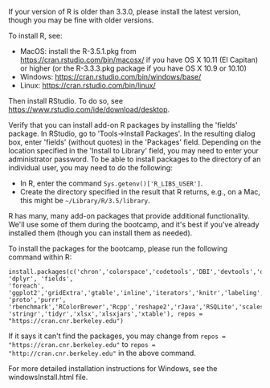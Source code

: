 If your version of R is older than 3.3.0, please install the latest version, though you may be fine with older versions.

To install R, see:

  * MacOS: install the R-3.5.1.pkg from https://cran.rstudio.com/bin/macosx/ if you have OS X 10.11 (El Capitan) or higher (or the R-3.3.3.pkg package if you have OS X 10.9 or 10.10)
  * Windows: https://cran.rstudio.com/bin/windows/base/
  * Linux: https://cran.rstudio.com/bin/linux/

Then install RStudio. To do so, see https://www.rstudio.com/ide/download/desktop.

Verify that you can install add-on R packages by installing the 'fields' package. In RStudio, go to 'Tools->Install Packages'. In the resulting dialog box, enter 'fields' (without quotes) in the 'Packages' field. Depending on the location specified in the 'Install to Library' field, you may need to enter your administrator password. To be able to install packages to the directory of an individual user, you may need to do the following:

  * In R, enter the command `Sys.getenv()['R_LIBS_USER']`.
  * Create the directory specified in the result that R returns, e.g., on a Mac, this might be `~/Library/R/3.5/library`.

R has many, many add-on packages that provide additional functionality. We'll use some of them during the bootcamp, and it's best if you've already installed them (though you can install them as needed).


To install the packages for the bootcamp, please run the following command within R:

```
install.packages(c('chron','colorspace','codetools','DBI','devtools','dichromat','digest','doParallel', 'dplyr', 'fields',
'foreach', 'ggplot2','gridExtra','gtable','inline','iterators','knitr','labeling','lattice','lme4','mapproj','maps','munsell','proftools',
'proto','purrr', 'rbenchmark','RColorBrewer','Rcpp','reshape2','rJava','RSQLite','scales','spam',
'stringr','tidyr','xlsx','xlsxjars','xtable'), repos = "https://cran.cnr.berkeley.edu")
```

If it says it can't find the packages, you may change from `repos = "https://cran.cnr.berkeley.edu"` to `repos = "http://cran.cnr.berkeley.edu"` in the above command.

For more detailed installation instructions for Windows, see the windowsInstall.html file.
